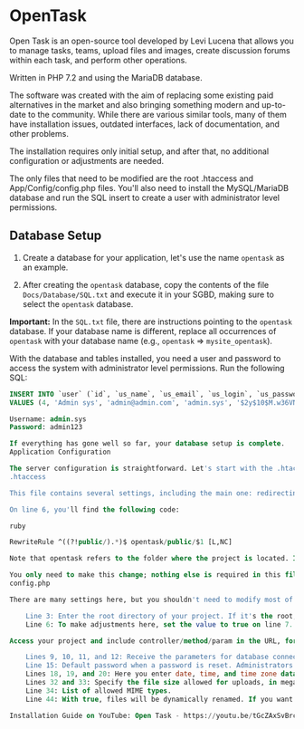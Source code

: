 # OpenTask

Open Task is an open-source tool developed by Levi Lucena that allows you to manage tasks, teams, upload files and images, create discussion forums within each task, and perform other operations.

Written in PHP 7.2 and using the MariaDB database.

The software was created with the aim of replacing some existing paid alternatives in the market and also bringing something modern and up-to-date to the community. While there are various similar tools, many of them have installation issues, outdated interfaces, lack of documentation, and other problems.

The installation requires only initial setup, and after that, no additional configuration or adjustments are needed.

The only files that need to be modified are the root .htaccess and App/Config/config.php files. You'll also need to install the MySQL/MariaDB database and run the SQL insert to create a user with administrator level permissions.

## Database Setup

1. Create a database for your application, let's use the name `opentask` as an example.

2. After creating the `opentask` database, copy the contents of the file `Docs/Database/SQL.txt` and execute it in your SGBD, making sure to select the `opentask` database.

**Important:** In the `SQL.txt` file, there are instructions pointing to the `opentask` database. If your database name is different, replace all occurrences of `opentask` with your database name (e.g., `opentask` => `mysite_opentask`).

With the database and tables installed, you need a user and password to access the system with administrator level permissions. Run the following SQL:

```sql
INSERT INTO `user` (`id`, `us_name`, `us_email`, `us_login`, `us_password`, `us_permission`, `us_status`, `us_register`, `us_last_login`)
VALUES (4, 'Admin sys', 'admin@admin.com', 'admin.sys', '$2y$10$M.w36VNczE3Zbv29CE21TOmRKRCgCUtNnk86rVmdZTOM8eTdJcLM6', 1, 1, '2020-02-12 21:57:27', '0000-00-00 00:00:00');

Username: admin.sys
Password: admin123

If everything has gone well so far, your database setup is complete.
Application Configuration

The server configuration is straightforward. Let's start with the .htaccess file.
.htaccess

This file contains several settings, including the main one: redirecting the user to the public folder.

On line 6, you'll find the following code:

ruby

RewriteRule ^((?!public/).*)$ opentask/public/$1 [L,NC]

Note that opentask refers to the folder where the project is located. If your project is in the root directory, you can leave it as public/. If your project is in another directory, adjust the path to the public folder accordingly, e.g., myserver/opentask/public/.

You only need to make this change; nothing else is required in this file.
config.php

There are many settings here, but you shouldn't need to modify most of them since they directly impact how the framework was built. If you have the necessary knowledge, feel free to modify the code to suit your needs.

    Line 3: Enter the root directory of your project. If it's the root, just use a single slash (/).
    Line 6: To make adjustments here, set the value to true on line 7. This allows you to see a URI being returned when accessing your project in the browser.

Access your project and include controller/method/param in the URL, for example: https://mysite.com/controller/method/param. The URI_UNLINK_COUNT constant indicates how many directories we want to remove. If your site is in the root, set it to 1; if it's in other directories, insert the number of directories. Your page should only show the controller… / parameter. After you finish, set the value to false on line 7.

    Lines 9, 10, 11, and 12: Receive the parameters for database connection.
    Line 15: Default password when a password is reset. Administrators don't have the option to enter a new password, but regular users do when logged into their accounts.
    Lines 18, 19, and 20: Here you enter date, time, and time zone data for your application.
    Lines 32 and 33: Specify the file size allowed for uploads, in megabytes.
    Line 34: List of allowed MIME types.
    Line 44: With true, files will be dynamically renamed. If you want to keep the original file name, set it to false. Note: If you upload files with the same name, they will be replaced.

Installation Guide on YouTube: Open Task - https://youtu.be/tGcZAxSvBrc
